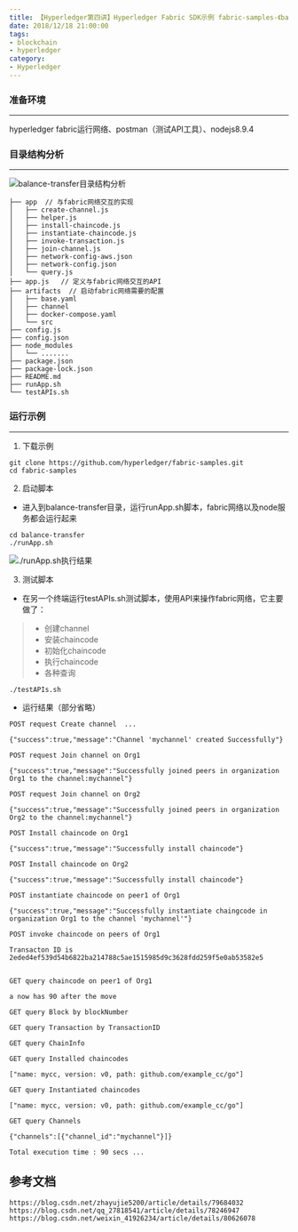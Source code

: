 ```yaml
---
title: 【Hyperledger第四讲】Hyperledger Fabric SDK示例 fabric-samples-《balance-transfer》
date: 2018/12/18 21:00:00
tags: 
- blockchain
- hyperledger
category: 
- Hyperledger
---
```


### 准备环境
---
hyperledger fabric运行网络、postman（测试API工具）、nodejs8.9.4
<!-- more -->
### 目录结构分析
---
![balance-transfer目录结构分析](https://upload-images.jianshu.io/upload_images/5946072-fd506d6f8e59ae4d.png)
```
├── app  // 与fabric网络交互的实现
│   ├── create-channel.js
│   ├── helper.js
│   ├── install-chaincode.js
│   ├── instantiate-chaincode.js
│   ├── invoke-transaction.js
│   ├── join-channel.js
│   ├── network-config-aws.json
│   ├── network-config.json
│   └── query.js
├── app.js   // 定义与fabric网络交互的API
├── artifacts  // 启动fabric网络需要的配置
│   ├── base.yaml
│   ├── channel
│   ├── docker-compose.yaml
│   └── src
├── config.js
├── config.json
├── node_modules
│   └── .......
├── package.json
├── package-lock.json
├── README.md
├── runApp.sh
└── testAPIs.sh
```

### 运行示例
---
1. 下载示例
```
git clone https://github.com/hyperledger/fabric-samples.git
cd fabric-samples
```
2. 启动脚本
- 进入到balance-transfer目录，运行runApp.sh脚本，fabric网络以及node服务都会运行起来
```
cd balance-transfer
./runApp.sh
```
![./runApp.sh执行结果](https://upload-images.jianshu.io/upload_images/5946072-5dc33da411ab616e.png)

3. 测试脚本
- 在另一个终端运行testAPIs.sh测试脚本，使用API来操作fabric网络，它主要做了：
>- 创建channel
>- 安装chaincode
>- 初始化chaincode
>- 执行chaincode
>- 各种查询

```
./testAPIs.sh
```
- 运行结果（部分省略）
```
POST request Create channel  ...

{"success":true,"message":"Channel 'mychannel' created Successfully"}

POST request Join channel on Org1

{"success":true,"message":"Successfully joined peers in organization Org1 to the channel:mychannel"}

POST request Join channel on Org2

{"success":true,"message":"Successfully joined peers in organization Org2 to the channel:mychannel"}

POST Install chaincode on Org1

{"success":true,"message":"Successfully install chaincode"}

POST Install chaincode on Org2

{"success":true,"message":"Successfully install chaincode"}

POST instantiate chaincode on peer1 of Org1

{"success":true,"message":"Successfully instantiate chaingcode in organization Org1 to the channel 'mychannel'"}

POST invoke chaincode on peers of Org1

Transacton ID is 2eded4ef539d54b6822ba214788c5ae1515985d9c3628fdd259f5e0ab53582e5


GET query chaincode on peer1 of Org1

a now has 90 after the move

GET query Block by blockNumber

GET query Transaction by TransactionID

GET query ChainInfo

GET query Installed chaincodes

["name: mycc, version: v0, path: github.com/example_cc/go"]

GET query Instantiated chaincodes

["name: mycc, version: v0, path: github.com/example_cc/go"]

GET query Channels

{"channels":[{"channel_id":"mychannel"}]}

Total execution time : 90 secs ...
```
**参考文档**
---
```
https://blog.csdn.net/zhayujie5200/article/details/79684032
https://blog.csdn.net/qq_27818541/article/details/78246947
https://blog.csdn.net/weixin_41926234/article/details/80626078
```